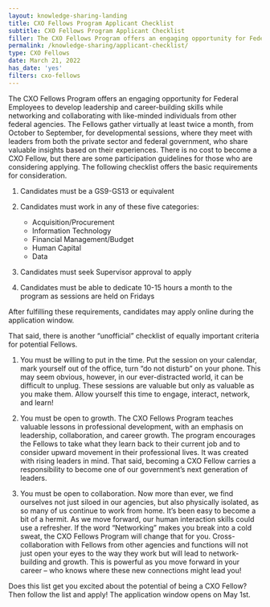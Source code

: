 ```yaml
---
layout: knowledge-sharing-landing
title: CXO Fellows Program Applicant Checklist
subtitle: CXO Fellows Program Applicant Checklist
filler: The CXO Fellows Program offers an engaging opportunity for Federal Employees to develop leadership and career-building skills while networking and collaborating with like-minded individuals from other federal agencies.
permalink: /knowledge-sharing/applicant-checklist/
type: CXO Fellows
date: March 21, 2022
has_date: 'yes'
filters: cxo-fellows
---
```


The CXO Fellows Program offers an engaging opportunity for Federal Employees to develop leadership and career-building skills while networking and collaborating with like-minded individuals from other federal agencies. The Fellows gather virtually at least twice a month, from October to September, for developmental sessions, where they meet with leaders from both the private sector and federal government, who share valuable insights based on their experiences. There is no cost to become a CXO Fellow, but there are some participation guidelines for those who are considering applying. The following checklist offers the basic requirements for consideration.

1.	Candidates must be a GS9-GS13 or equivalent

2.	Candidates must work in any of these five categories:
    - Acquisition/Procurement
    - Information Technology
    - Financial Management/Budget
    - Human Capital
    - Data

3.	Candidates must seek Supervisor approval to apply

4.	Candidates must be able to dedicate 10-15 hours a month to the program as sessions are held on Fridays

After fulfilling these requirements, candidates may apply online during the application window.

That said, there is another “unofficial” checklist of equally important criteria for potential Fellows.

1.	You must be willing to put in the time. Put the session on your calendar, mark yourself out of the office, turn “do not disturb” on your phone. This may seem obvious, however, in our ever-distracted world, it can be difficult to unplug. These sessions are valuable but only as valuable as you make them. Allow yourself this time to engage, interact, network, and learn!

2.	You must be open to growth. The CXO Fellows Program teaches valuable lessons in professional development, with an emphasis on leadership, collaboration, and career growth. The program encourages the Fellows to take what they learn back to their current job and to consider upward movement in their professional lives. It was created with rising leaders in mind. That said, becoming a CXO Fellow carries a responsibility to become one of our government’s next generation of leaders.

3.	You must be open to collaboration. Now more than ever, we find ourselves not just siloed in our agencies, but also physically isolated, as so many of us continue to work from home. It’s been easy to become a bit of a hermit. As we move forward, our human interaction skills could use a refresher. If the word “Networking” makes you break into a cold sweat, the CXO Fellows Program will change that for you. Cross-collaboration with Fellows from other agencies and functions will not just open your eyes to the way they work but will lead to network-building and growth. This is powerful as you move forward in your career – who knows where these new connections might lead you!

Does this list get you excited about the potential of being a CXO Fellow? Then follow the list and apply! The application window opens on May 1st.